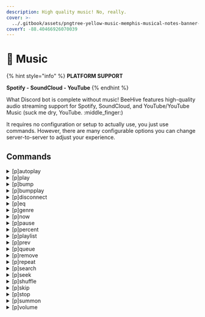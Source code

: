 ```yaml
---
description: High quality music! No, really.
cover: >-
  ../.gitbook/assets/pngtree-yellow-music-memphis-musical-notes-banner-background-image_208728.jpg
coverY: -88.40466926070039
---
```


# 🎵 Music

{% hint style="info" %}
**PLATFORM SUPPORT**

**Spotify - SoundCloud - YouTube**
{% endhint %}

What Discord bot is complete without music! BeeHive features high-quality audio streaming support for Spotify, SoundCloud, and YouTube/YouTube Music (suck me dry, YouTube. :middle\_finger:)

It requires no configuration or setup to actually use, you just use commands. However, there are many configurable options you can change server-to-server to adjust your experience.&#x20;



## Commands

<details>

<summary>[p]autoplay</summary>

Enables server-wide autoplay and allows you to adjust various settings related to it, if you have the correct permissions.&#x20;

</details>

<details>

<summary>[p]play</summary>

Plays a song. You can either specify a YouTube/SoundCloud/Spotify link, or a search term and the bot will automatically search for it

</details>

<details>

<summary>[p]bump</summary>

Bumps a track number to the top of the queue

</details>

<details>

<summary>[p]bumpplay</summary>

`DJ Only` - Force play a URL or search without waiting for the queue or song to finish.&#x20;



</details>

<details>

<summary>[p]disconnect</summary>

Disconnects the bot from the voice channel it's currently in. Note that whenever the bot restarts, this will happen automatically. This is normal and natural functionality.&#x20;

</details>

<details>

<summary>[p]eq</summary>

Equalizer management commands. Server-only.&#x20;

</details>

<details>

<summary>[p]genre</summary>

Pick from a varying genre of music you want to listen to. Parses curated feeds from Spotify to provide you playlist options. If you're not a `BeeHive Premium` user, playlists over 100 songs will not play on-demand.&#x20;

</details>

<details>

<summary>[p]now</summary>

Shows you the song that's playing now, with reaction-based song control commands (skip, rewind, play again, pause, play, stop, etc)

</details>

<details>

<summary>[p]pause</summary>

This command pauses whatever is actively playing, and running it when content is paused resumes it.&#x20;

</details>

<details>

<summary>[p]percent</summary>

Shows queue percentage

</details>

<details>

<summary>[p]playlist</summary>

Playlist management commands. \
\
`Free Users`: Playlists up to 100 songs supported. \
\
`BeeHive Premium`: Playlists up to 500 songs thru YouTube are supported.&#x20;

</details>

<details>

<summary>[p]prev</summary>

Goes back to the last played (previous) song.&#x20;

</details>

<details>

<summary>[p]queue</summary>

Shows all songs in the queue as pages.&#x20;

`[p]queue clean` -Removes songs from the queue if the requester is no longer in the voice channel

`[p]queue cleanself` - Removes all songs **you** have requested from the queue.&#x20;

`[p]queue clear` - Clears the queue

`[p]queue search` - Searches the queue

`[p]queue shuffle` - Shuffles the queue

</details>

<details>

<summary>[p]remove</summary>

Remove a specific song from the queue by request ID

</details>

<details>

<summary>[p]repeat</summary>

Toggles repeat on/off

</details>

<details>

<summary>[p]search</summary>

Search for something to play

</details>

<details>

<summary>[p]seek</summary>

Seek ahead or behind bty seconds or to a specific timestamp inside a song

</details>

<details>

<summary>[p]shuffle</summary>

Toggle shuffle mode on/off

</details>

<details>

<summary>[p]skip</summary>

Skip to the next track, or to the provided track number.&#x20;

</details>

<details>

<summary>[p]stop</summary>

Stops playback and clears the queue out. Useful for resetting the music mood.&#x20;

</details>

<details>

<summary>[p]summon</summary>

Summon the bot into a specific voice channel. Bot will autojoin when you use the play command, only use this to gracefully make the bot move from channel to channel if you're an administrator.&#x20;

</details>

<details>

<summary>[p]volume</summary>

Set the volume, between `1` and `150`

</details>

